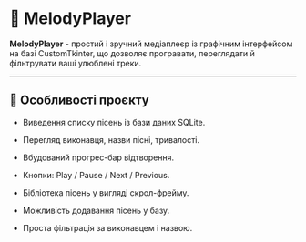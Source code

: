 # 🎵 MelodyPlayer

**MelodyPlayer** - простий і зручний медіаплеєр із графічним інтерфейсом на базі CustomTkinter, що дозволяє програвати, переглядати й фільтрувати ваші улюблені треки.

---
## 🚀 Особливості проєкту
- Виведення списку пісень із бази даних SQLite.

- Перегляд виконавця, назви пісні, тривалості.

- Вбудований прогрес-бар відтворення.
- Кнопки: Play / Pause / Next / Previous.

- Бібліотека пісень у вигляді скрол-фрейму.

- Можливість додавання пісень у базу.

- Проста фільтрація за виконавцем і назвою.
